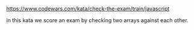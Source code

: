 https://www.codewars.com/kata/check-the-exam/train/javascript

in this kata we score an exam by checking two arrays against each other.